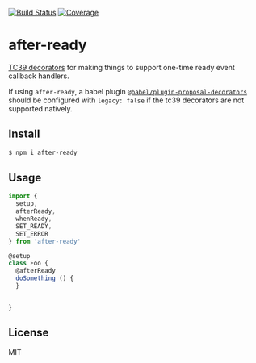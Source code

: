 [![Build Status](https://travis-ci.org/kaelzhang/after-ready.svg?branch=master)](https://travis-ci.org/kaelzhang/after-ready)
[![Coverage](https://codecov.io/gh/kaelzhang/after-ready/branch/master/graph/badge.svg)](https://codecov.io/gh/kaelzhang/after-ready)
<!-- optional appveyor tst
[![Windows Build Status](https://ci.appveyor.com/api/projects/status/github/kaelzhang/after-ready?branch=master&svg=true)](https://ci.appveyor.com/project/kaelzhang/after-ready)
-->
<!-- optional npm version
[![NPM version](https://badge.fury.io/js/after-ready.svg)](http://badge.fury.io/js/after-ready)
-->
<!-- optional npm downloads
[![npm module downloads per month](http://img.shields.io/npm/dm/after-ready.svg)](https://www.npmjs.org/package/after-ready)
-->
<!-- optional dependency status
[![Dependency Status](https://david-dm.org/kaelzhang/after-ready.svg)](https://david-dm.org/kaelzhang/after-ready)
-->

# after-ready

[TC39 decorators](https://github.com/tc39/proposal-decorators) for making things to support one-time ready event callback handlers.

If using `after-ready`, a babel plugin [`@babel/plugin-proposal-decorators`](https://babeljs.io/docs/en/babel-plugin-proposal-decorators) should be configured with `legacy: false` if the tc39 decorators are not supported natively.

## Install

```sh
$ npm i after-ready
```

## Usage

```js
import {
  setup,
  afterReady,
  whenReady,
  SET_READY,
  SET_ERROR
} from 'after-ready'

@setup
class Foo {
  @afterReady
  doSomething () {
  }


}
```

## License

MIT
